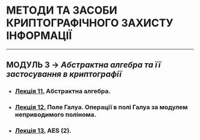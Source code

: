 # **МЕТОДИ ТА ЗАСОБИ КРИПТОГРАФІЧНОГО ЗАХИСТУ ІНФОРМАЦІЇ**
***
## **МОДУЛЬ 3** -> *Абстрактна алгебра та її застосування в криптографії*
- ### [**Лекція 11.**](/1_LEC/Modulo_3/CIB_2022_Lec_11_.pdf) Абстрактна алгебра.
- ### [**Лекція 12.**](/1_LEC/Modulo_3/CIB_2022_Lec_12_.pdf) Поле Галуа. Операції в полі Галуа за модулем неприводимого полінома.
- ### [**Лекція 13.**](/1_LEC/Modulo_3/CIB_2022_Lec_13_.pdf) AES (2).
